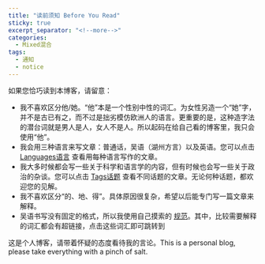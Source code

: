 ```yaml
---
title: "读前须知 Before You Read"
sticky: true
excerpt_separator: "<!--more-->"
categories:
  - Mixed混合
tags:
  - 通知
  - notice
---
```


如果您恰巧读到本博客，请留意：
* 我不喜欢区分他/她。“他”本是一个性别中性的词汇。为女性另造一个“她”字，并不是古已有之，而不过是拙劣模仿欧洲人的语言。更重要的是，这种造字法的潜台词就是男人是人，女人不是人。所以起码在给自己看的博客里，我只会使用“他”。
* 我会用三种语言来写文章：普通话，吴语（湖州方言）以及英语。您可以点击 [Languages语言](../../categories) 查看用每种语言写作的文章。
* 我大多时候都会写一些关于科学和语言学的内容，但有时候也会写一些关于政治的杂谈。您可以点击 [Tags话题](../../tags) 查看不同话题的文章。无论何种话题，都欢迎您的见解。
* 我不喜欢区分“的、地、得”。具体原因很复杂，希望以后能专门写一篇文章来解释。
* 吴语书写没有固定的格式，所以我使用自己摸索的 [规范](../../format)。其中，比较需要解释的词汇都会有超链接，点击这些词汇即可跳转到

这是个人博客，请带着怀疑的态度看待我的言论。This is a personal blog, please take everything with a pinch of salt.
